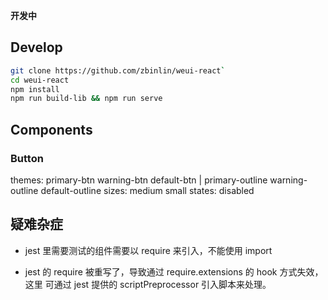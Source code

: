 **开发中**

## Develop

   ``` bash
   git clone https://github.com/zbinlin/weui-react`
   cd weui-react
   npm install
   npm run build-lib && npm run serve
   ```


## Components

### Button

themes: primary-btn warning-btn default-btn | primary-outline warning-outline default-outline
sizes: medium small
states: disabled


## 疑难杂症

* jest 里需要测试的组件需要以 require 来引入，不能使用 import

* jest 的 require 被重写了，导致通过 require.extensions 的 hook 方式失效，这里
  可通过 jest 提供的 scriptPreprocessor 引入脚本来处理。
